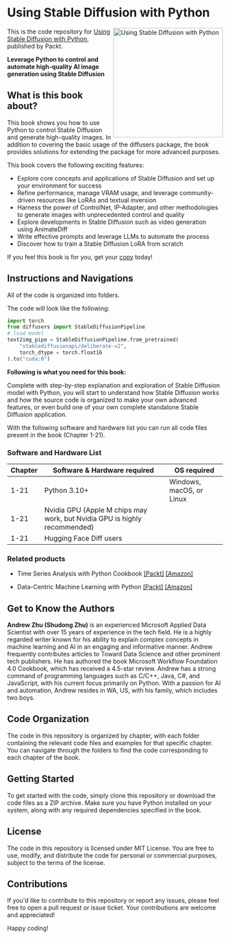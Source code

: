 
# Using Stable Diffusion with Python

<a href="https://www.packtpub.com/product/using-stable-diffusion-with-python/9781835086377"><img src="https://m.media-amazon.com/images/I/81qJBJlgGEL._SL1500_.jpg" alt="Using Stable Diffusion with Python" height="256px" align="right"></a>

This is the code repository for [Using Stable Diffusion with Python](https://www.packtpub.com/product/using-stable-diffusion-with-python/9781835086377), published by Packt.

**Leverage Python to control and automate high-quality AI image generation using Stable Diffusion**

## What is this book about?

This book shows you how to use Python to control Stable Diffusion and generate high-quality images. In addition to covering the basic usage of the diffusers package, the book provides solutions for extending the package for more advanced purposes.

This book covers the following exciting features: 
* Explore core concepts and applications of Stable Diffusion and set up your environment for success
* Refine performance, manage VRAM usage, and leverage community-driven resources like LoRAs and textual inversion
* Harness the power of ControlNet, IP-Adapter, and other methodologies to generate images with unprecedented control and quality
* Explore developments in Stable Diffusion such as video generation using AnimateDiff
* Write effective prompts and leverage LLMs to automate the process
* Discover how to train a Stable Diffusion LoRA from scratch

If you feel this book is for you, get your [copy](https://www.amazon.com/Using-Stable-Diffusion-Python-Generation/dp/1835086373/ref=sr_1_1?sr=8-1) today!

## Instructions and Navigations
All of the code is organized into folders.

The code will look like the following:
```python
import torch
from diffusers import StableDiffusionPipeline
# load model
text2img_pipe = StableDiffusionPipeline.from_pretrained(
    "stablediffusionapi/deliberate-v2",
    torch_dtype = torch.float16
).to("cuda:0")
```

**Following is what you need for this book:**

Complete with step-by-step explanation and exploration of Stable Diffusion model with Python, you will start to understand how Stable Diffusion works and how the source code is organized to make your own advanced features, or even build one of your own complete standalone Stable Diffusion application.

With the following software and hardware list you can run all code files present in the book (Chapter 1-21).

### Software and Hardware List

| Chapter  | Software & Hardware required                                                                    | OS required             |
| -------- | -------------------------------------------------------------------------------------| -----------------------------------|
|  	1-21	   |   	Python 3.10+                                			  | Windows, macOS, or Linux | 		
|  	1-21	   |   	Nvidia GPU (Apple M chips may work, but Nvidia GPU is highly recommended)                        | | 		
|  	1-21	   |   	Hugging Face Diff users                               			  | | 		

### Related products <Other books you may enjoy>
* Time Series Analysis with Python Cookbook  [[Packt]](https://www.packtpub.com/product/time-series-analysis-with-python-cookbook/9781801075541) [[Amazon]](https://www.amazon.com/Time-Analysis-Python-Cookbook-exploratory/dp/1801075549/ref=tmm_pap_swatch_0?_encoding=UTF8&sr=8-1)
  
* Data-Centric Machine Learning with Python  [[Packt]](https://www.packtpub.com/product/data-centric-machine-learning-with-python/9781804618127) [[Amazon]](https://www.amazon.com/Data-Centric-Machine-Learning-Python-high-quality/dp/1804618128/ref=tmm_pap_swatch_0?_encoding=UTF8&sr=8-1)
  
## Get to Know the Authors
**Andrew Zhu (Shudong Zhu)** is an experienced Microsoft Applied Data Scientist with over 15 years of experience in the tech field. He is a highly regarded writer known for his ability to explain complex concepts in machine learning and AI in an engaging and informative manner. Andrew frequently contributes articles to Toward Data Science and other prominent tech publishers. He has authored the book Microsoft Workflow Foundation 4.0 Cookbook, which has received a 4.5-star review. Andrew has a strong command of programming languages such as C/C++, Java, C#, and JavaScript, with his current focus primarily on Python. With a passion for AI and automation, Andrew resides in WA, US, with his family, which includes two boys.



**Code Organization**
-------------------

The code in this repository is organized by chapter, with each folder containing the relevant code files and examples for that specific chapter. You can navigate through the folders to find the code corresponding to each chapter of the book.

**Getting Started**
---------------

To get started with the code, simply clone this repository or download the code files as a ZIP archive. Make sure you have Python installed on your system, along with any required dependencies specified in the book.

**License**
-------

The code in this repository is licensed under MIT License. You are free to use, modify, and distribute the code for personal or commercial purposes, subject to the terms of the license.

**Contributions**
------------

If you'd like to contribute to this repository or report any issues, please feel free to open a pull request or issue ticket. Your contributions are welcome and appreciated!


Happy coding!
